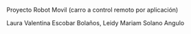 Proyecto Robot Movil (carro a control remoto por aplicación)

Laura Valentina Escobar Bolaños, Leidy Mariam Solano Angulo
